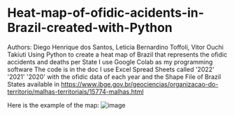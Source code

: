 # Heat-map-of-ofidic-acidents-in-Brazil-created-with-Python
Authors: Diego Henrique dos Santos, Leticia Bernardino Toffoli, Vitor Ouchi  Takiuti
Using Python to create a heat map of Brazil that represents the ofidic accidents and deaths per State
I use Google Colab as my programming software
The code is in the doc
I use Excel Spread Sheets called '2022' '2021' '2020' with the ofidic data of each year and the Shape File of Brazil States available in https://www.ibge.gov.br/geociencias/organizacao-do-territorio/malhas-territoriais/15774-malhas.html

Here is the example of the map: 
![image](https://github.com/user-attachments/assets/00733dde-e7fe-4219-85dd-ee1c23f55c08)
